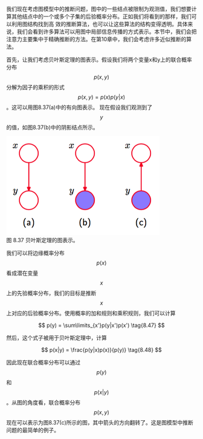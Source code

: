 我们现在考虑图模型中的推断问题，图中的一些结点被限制为观测值，我们想要计算其他结点中的一个或多个子集的后验概率分布。正如我们将看到的那样，我们可以利用图结构找到高 效的推断算法，也可以让这些算法的结构变得透明。具体来说，我们会看到许多算法可以用图中局部信息传播的方式表示。本节中，我们会把注意力主要集中于精确推断的方法。在第10章中，我们会考虑许多近似推断的算法。    

首先，让我们考虑贝叶斯定理的图表示。假设我们将两个变量x和y上的联合概率分布$$ p(x,y) $$分解为因子的乘积的形式$$ p(x, y) = p(x)p(y|x) $$。这可以用图8.37(a)中的有向图表示。 现在假设我们观测到了$$ y $$的值，如图8.37(b)中的阴影结点所示。    

![图 8-37](images/bayes_graphical.png)      
图 8.37 贝叶斯定理的图表示。

我们可以将边缘概率分布$$ p(x) $$看成潜在变量$$ x $$上的先验概率分布，我们的目标是推断$$ x $$上对应的后验概率分布。使用概率的加和规则和乘积规则，我们可以计算    

$$
p(y) = \sum\limits_{x'}p(y|x')p(x') \tag{8.47}
$$    

然后，这个式子被用于贝叶斯定理中，计算

$$
p(x|y) = \frac{p(y|x)p(x)}{p(y)} \tag{8.48}
$$    

因此现在联合概率分布可以通过$$ p(y) $$和$$ p(x|y) $$。从图的角度看，联合概率分布$$ p(x,y) $$现在可以表示为图8.37(c)所示的图，其中箭头的方向翻转了。这是图模型中推断问题的最简单的例子。
